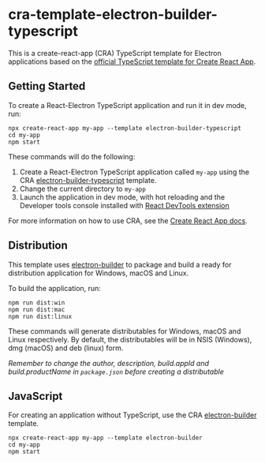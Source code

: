 # cra-template-electron-builder-typescript

This is a create-react-app (CRA) TypeScript template for Electron applications based on the [official TypeScript template for Create React App](https://github.com/facebook/create-react-app/tree/master/packages/cra-template-typescript).

## Getting Started

To create a React-Electron TypeScript application and run it in dev mode, run:

```
npx create-react-app my-app --template electron-builder-typescript
cd my-app
npm start
```

These commands will do the following:

1. Create a React-Electron TypeScript application called `my-app` using the CRA [electron-builder-typescript](https://www.npmjs.com/package/cra-template-electron-builder-typescript) template.
2. Change the current directory to `my-app`
3. Launch the application in dev mode, with hot reloading and the Developer tools console installed with [React DevTools extension](https://github.com/facebook/react/tree/master/packages/react-devtools-extensions)

For more information on how to use CRA, see the [Create React App docs](https://reactjs.org/docs/create-a-new-react-app.html#create-react-app).

## Distribution

This template uses [electron-builder](https://www.electron.build/) to package and build a ready for distribution application for Windows, macOS and Linux.

To build the application, run:

```
npm run dist:win
npm run dist:mac
npm run dist:linux
```

These commands will generate distributables for Windows, macOS and Linux respectively.
By default, the distributables will be in NSIS (Windows), dmg (macOS) and deb (linux) form.

_Remember to change the author, description, build.appId and build.productName in `package.json` before creating a distributable_

## JavaScript

For creating an application without TypeScript, use the CRA [electron-builder](https://www.npmjs.com/package/cra-template-electron-builder) template.

```
npx create-react-app my-app --template electron-builder
cd my-app
npm start
```
